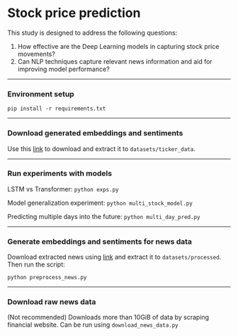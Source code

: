 # Stock price prediction


This study is designed to address the following questions:
1. How effective are the Deep Learning models in capturing stock price movements?
2. Can NLP techniques capture relevant news information and aid for improving model performance?

<hr />

### Environment setup

`pip install -r requirements.txt`
<hr />

### Download generated embeddings and sentiments

Use this [link](https://pitt-my.sharepoint.com/:u:/g/personal/vep52_pitt_edu/EVvgnXBBHEFOjKFZoXTZhtQBnX_-5ciEBjqTBlkI32id9Q?e=J4MNqj) to download and extract it to `datasets/ticker_data`.

<hr />

### Run experiments with models

LSTM vs Transformer: `python exps.py`

Model generalization experiment:
`python multi_stock_model.py`

Predicting multiple days into the future:
`python multi_day_pred.py`

<hr />

### Generate embeddings and sentiments for news data

Download extracted news using [link](https://pitt-my.sharepoint.com/:u:/g/personal/vep52_pitt_edu/EQWRaswzU2xIjAtyID8kyPkBmOmcp9Te-k5gf-SChU8NCA?e=bkDx1s) and extract it to `datasets/processed`. Then run the script:

`python preprocess_news.py`


<hr />

### Download raw news data

(Not recommended) Downloads more than 10GiB of data by scraping financial website. Can be run using `download_news_data.py`
